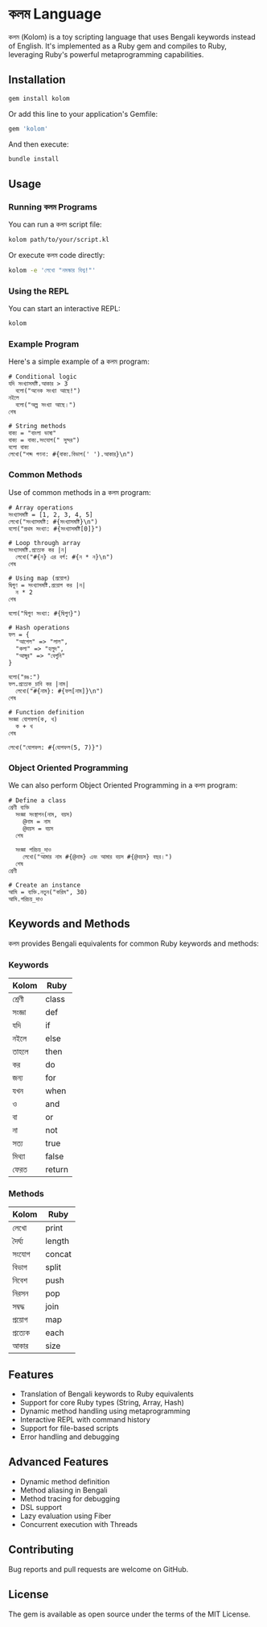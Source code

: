 # কলম Language

কলম (Kolom) is a toy scripting language that uses Bengali keywords instead of English. It's implemented as a Ruby gem and compiles to Ruby, leveraging Ruby's powerful metaprogramming capabilities.

## Installation

```bash
gem install kolom
```

Or add this line to your application's Gemfile:

```ruby
gem 'kolom'
```

And then execute:

```bash
bundle install
```

## Usage

### Running কলম Programs

You can run a কলম script file:

```bash
kolom path/to/your/script.kl
```

Or execute কলম code directly:

```bash
kolom -e 'লেখো "নমস্কার বিশ্ব!"'
```

### Using the REPL

You can start an interactive REPL:

```bash
kolom
```

### Example Program

Here's a simple example of a কলম program:

```
# Conditional logic
যদি সংখ্যাসমষ্টি.আকার > 3 
  বলো("অনেক সংখ্যা আছে!")
নইলে
  বলো("অল্প সংখ্যা আছে।")
শেষ

# String methods
বাক্য = "বাংলা ভাষা"
বাক্য = বাক্য.সংযোগ(" সুন্দর")
বলো বাক্য
লেখো("শব্দ গণনা: #{বাক্য.বিভাগ(' ').আকার}\n")
```

### Common Methods

Use of common methods in a কলম program:

```
# Array operations
সংখ্যাসমষ্টি = [1, 2, 3, 4, 5]
লেখো("সংখ্যাসমষ্টি: #{সংখ্যাসমষ্টি}\n")
বলো("প্রথম সংখ্যা: #{সংখ্যাসমষ্টি[0]}")

# Loop through array
সংখ্যাসমষ্টি.প্রত্যেক কর |ন|
  লেখো("#{ন} এর বর্গ: #{ন * ন}\n")
শেষ

# Using map (প্রয়োগ)
দ্বিগুণ = সংখ্যাসমষ্টি.প্রয়োগ কর |ন|
  ন * 2
শেষ

বলো("দ্বিগুণ সংখ্যা: #{দ্বিগুণ}")

# Hash operations
ফল = {
  "আপেল" => "লাল",
  "কলা" => "হলুদ",
  "আঙ্গুর" => "বেগুনি"
}

বলো("রঙ:")
ফল.প্রত্যেক_চাবি কর |নাম|
  লেখো("#{নাম}: #{ফল[নাম]}\n")
শেষ

# Function definition
সংজ্ঞা যোগফল(ক, খ)
  ক + খ
শেষ

লেখো("যোগফল: #{যোগফল(5, 7)}")
```

### Object Oriented Programming

We can also perform Object Oriented Programming in a কলম program:

```
# Define a class
শ্রেণী ব্যক্তি
  সংজ্ঞা সংস্থাপন(নাম, বয়স)
    @নাম = নাম
    @বয়স = বয়স
  শেষ

  সংজ্ঞা পরিচয়_দাও
    লেখো("আমার নাম #{@নাম} এবং আমার বয়স #{@বয়স} বছর।")
  শেষ
শ্রেণী

# Create an instance
আমি = ব্যক্তি.নতুন("করিম", 30)
আমি.পরিচয়_দাও
```

## Keywords and Methods

কলম provides Bengali equivalents for common Ruby keywords and methods:

### Keywords

| Kolom | Ruby |
|---------|------|
| শ্রেণী | class |
| সংজ্ঞা | def |
| যদি | if |
| নইলে | else |
| তাহলে | then |
| কর | do |
| জন্য | for |
| যখন | when |
| ও | and |
| বা | or |
| না | not |
| সত্য | true |
| মিথ্যা | false |
| ফেরত | return |

### Methods

| Kolom | Ruby |
|---------|------|
| লেখো | print |
| দৈর্ঘ্য | length |
| সংযোগ | concat |
| বিভাগ | split |
| নিবেশ | push |
| নিরসন | pop |
| সম্বদ্ধ | join |
| প্রয়োগ | map |
| প্রত্যেক | each |
| আকার | size |

## Features

- Translation of Bengali keywords to Ruby equivalents
- Support for core Ruby types (String, Array, Hash)
- Dynamic method handling using metaprogramming
- Interactive REPL with command history
- Support for file-based scripts
- Error handling and debugging

## Advanced Features

- Dynamic method definition
- Method aliasing in Bengali
- Method tracing for debugging
- DSL support
- Lazy evaluation using Fiber
- Concurrent execution with Threads

## Contributing

Bug reports and pull requests are welcome on GitHub.

## License

The gem is available as open source under the terms of the MIT License.